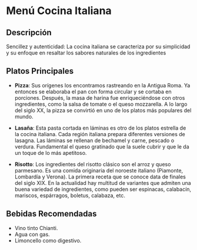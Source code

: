# Menú Cocina Italiana

## Descripción
Sencillez y autenticidad: La cocina italiana se caracteriza por su simplicidad y su enfoque en resaltar los sabores naturales de los ingredientes

## Platos Principales
- **Pizza**: Sus orígenes los encontramos rastreando en la Antigua Roma. Ya entonces se elaboraba el pan con forma circular y se cortaba en porciones. Después, la masa de harina fue enriqueciéndose con otros ingredientes, como la salsa de tomate o el queso mozzarella. A lo largo del siglo XX, la pizza se convirtió en uno de los platos más populares del mundo.

- **Lasaña**: Esta pasta cortada en láminas es otro de los platos estrella de la cocina italiana. Cada región italiana prepara diferentes versiones de lasagna. Las láminas se rellenan de bechamel y carne, pescado o verdura. Fundamental el queso gratinado que la suele cubrir y que le da un toque de lo más apetitoso.

- **Risotto**: Los ingredientes del risotto clásico son el arroz y queso parmesano. Es una comida originaria del noroeste italiano (Piamonte, Lombardía y Verona). La primera receta que se conoce data de finales del siglo XIX. En la actualidad hay multitud de variantes que admiten una buena variedad de ingredientes, como pueden ser espinacas, calabacín, mariscos, espárragos, boletus, calabaza, etc.

## Bebidas Recomendadas
- Vino tinto Chianti.
- Agua con gas.
- Limoncello como digestivo.
